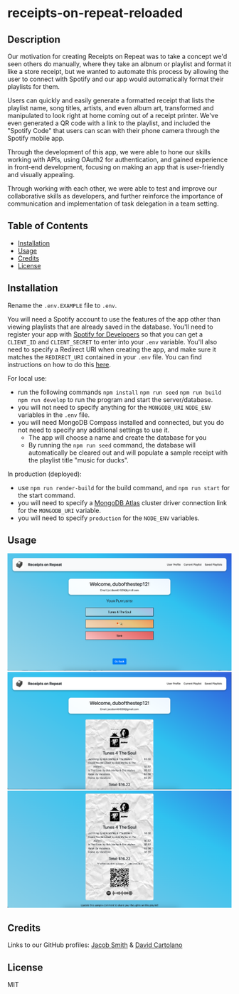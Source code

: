 # receipts-on-repeat-reloaded

## Description

Our motivation for creating Receipts on Repeat was to take a concept we'd seen others do manually, where they take an albnum or playlist and format it like a store receipt, but we wanted to automate this process by allowing the user to connect with Spotify and our app would automatically format their playlists for them.

Users can quickly and easily generate a formatted receipt that lists the playlist name, song titles, artists, and even album art, transformed and manipulated to look right at home coming out of a receipt printer. We've even generated a QR code with a link to the playlist, and included the "Spotify Code" that users can scan with their phone camera through the Spotify mobile app.

Through the development of this app, we were able to hone our skills working with APIs, using OAuth2 for authentication, and gained experience in front-end development, focusing on making an app that is user-friendly and visually appealing. 

Through working with each other, we were able to test and improve our collaborative skills as developers, and further reinforce the importance of communication and implementation of task delegation in a team setting.

## Table of Contents

- [Installation](#installation)
- [Usage](#usage)
- [Credits](#credits)
- [License](#license)

## Installation

Rename the `.env.EXAMPLE` file to `.env`.

You will need a Spotify account to use the features of the app other than viewing playlists that are already saved in the database. You'll need to register your app with [Spotify for Developers](https://developer.spotify.com) so that you can get a `CLIENT_ID` and `CLIENT_SECRET` to enter into your `.env` variable. You'll also need to specify a Redirect URI when creating the app, and make sure it matches the `REDIRECT_URI` contained in your `.env` file. You can find instructions on how to do this [here](https://developer.spotify.com/documentation/web-api/tutorials/getting-started).

For local use:
- run the following commands `npm install` `npm run seed` `npm run build` `npm run develop` to run the program and start the server/database. 
- you will not need to specify anything for the `MONGODB_URI` `NODE_ENV` variables in the `.env` file.
- you will need MongoDB Compass installed and connected, but you do not need to specify any additional settings to use it. 
    - The app will choose a name and create the database for you
    - By running the `npm run seed` command, the database will automatically be cleared out and will populate a sample receipt with the playlist title "music for ducks".

In production (deployed):
- use `npm run render-build` for the build command, and `npm run start` for the start command. 
- you will need to specify a [MongoDB Atlas](https://www.mongodb.com/lp/cloud/atlas/try4-reg?utm_source=google&utm_campaign=search_gs_pl_evergreen_atlas_core-high-int_prosp-brand_gic-null_amers-us_ps-all_desktop_eng_lead&utm_term=mongodb%20atlas&utm_medium=cpc_paid_search&utm_ad=e&utm_ad_campaign_id=19609124046&adgroup=145188748043&cq_cmp=19609124046&gad_source=1&gbraid=0AAAAADQ14028l1L2sN5EuDw5FkjntiWZ6&gclid=Cj0KCQiAu8W6BhC-ARIsACEQoDAT5d2oE7bTUWE9GArvChKImwk9xOAXw7kg-khjL5oIwOyGpEGtNAUaAgpxEALw_wcB) cluster driver connection link for the `MONGODB_URI` variable.
- you will need to specify `production` for the `NODE_ENV` variables.

## Usage

![User Profile](client/src/assets/demopic-w-justlogo-textafter.png)
![Receipt Page Top](client/src/assets/demopic-of-playlistReceipt-top.png)
![Receipt Page Bottom](client/src/assets/demopic-of-playlistReceipt-bottom.png)

## Credits

Links to our GitHub profiles: [Jacob Smith](https://github.com/5mitty) & [David Cartolano](https://github.com/dcartolano)

## License

MIT